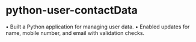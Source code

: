 # python-user-contactData
•	Built a Python application for managing user data. 
•	Enabled updates for name, mobile number, and email with validation checks. 

